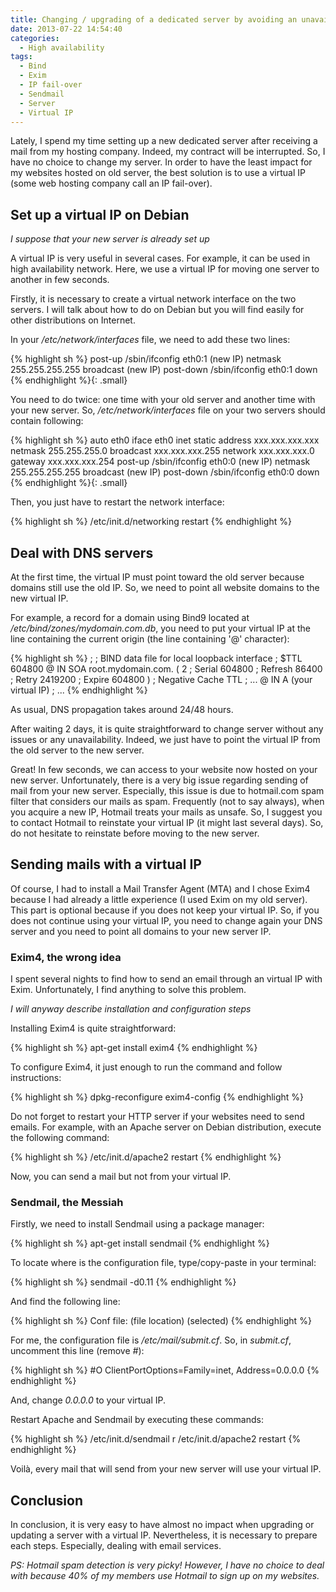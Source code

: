 ```yaml
---
title: Changing / upgrading of a dedicated server by avoiding an unavailability
date: 2013-07-22 14:54:40
categories:
  - High availability
tags:
  - Bind
  - Exim
  - IP fail-over
  - Sendmail
  - Server
  - Virtual IP
---
```

Lately, I spend my time setting up a new dedicated server after receiving a mail from my hosting company. Indeed, my contract will be interrupted. So, I have no choice to change my server. In order to have the least impact for my websites hosted on old server, the best solution is to use a virtual IP (some web hosting company call an IP fail-over).

## Set up a virtual IP on Debian

*I suppose that your new server is already set up*

A virtual IP is very useful in several cases. For example, it can be used in high availability network. Here, we use a virtual IP for moving one server to another in few seconds.

Firstly, it is necessary to create a virtual network interface on the two servers. I will talk about how to do on Debian but you will find easily for other distributions on Internet.

In your */etc/network/interfaces* file, we need to add these two lines:

{% highlight sh %}
post-up /sbin/ifconfig eth0:1 (new IP) netmask 255.255.255.255 broadcast (new IP)
post-down /sbin/ifconfig eth0:1 down
{% endhighlight %}{: .small}

You need to do twice: one time with your old server and another time with your new server. So, */etc/network/interfaces* file on your two servers should contain following:

{% highlight sh %}
auto eth0
iface eth0 inet static
address xxx.xxx.xxx.xxx
netmask 255.255.255.0
broadcast xxx.xxx.xxx.255
network xxx.xxx.xxx.0
gateway xxx.xxx.xxx.254
post-up /sbin/ifconfig eth0:0 (new IP) netmask 255.255.255.255 broadcast (new IP)
post-down /sbin/ifconfig eth0:0 down
{% endhighlight %}{: .small}

Then, you just have to restart the network interface:

{% highlight sh %}
/etc/init.d/networking restart
{% endhighlight %}

## Deal with DNS servers

At the first time, the virtual IP must point toward the old server because domains still use the old IP. So, we need to point all website domains to the new virtual IP.

For example, a record for a domain using Bind9 located at */etc/bind/zones/mydomain.com.db*, you need to put your virtual IP at the line containing the current origin (the line containing '@' character):

{% highlight sh %}
;
; BIND data file for local loopback interface
;
$TTL    604800
@       IN      SOA     root.mydomain.com. (
                              2         ; Serial
                         604800         ; Refresh
                          86400         ; Retry
                        2419200         ; Expire
                         604800 )       ; Negative Cache TTL
; ...
@       IN      A       (your virtual IP)
; ...
{% endhighlight %}

As usual, DNS propagation takes around 24/48 hours.

After waiting 2 days, it is quite straightforward to change server without any issues or any unavailability. Indeed, we just have to point the virtual IP from the old server to the new server.

Great! In few seconds, we can access to your website now hosted on your new server. Unfortunately, there is a very big issue regarding sending of mail from your new server. Especially, this issue is due to hotmail.com spam filter that considers our mails as spam. Frequently (not to say always), when you acquire a new IP, Hotmail treats your mails as unsafe. So, I suggest you to contact Hotmail to reinstate your virtual IP (it might last several days). So, do not hesitate to reinstate before moving to the new server.

## Sending mails with a virtual IP

Of course, I had to install a Mail Transfer Agent (MTA) and I chose Exim4 because I had already a little experience (I used Exim on my old server). This part is optional because if you does not keep your virtual IP. So, if you does not continue using your virtual IP, you need to change again your DNS server and you need to point all domains to your new server IP.

### Exim4, the wrong idea

I spent several nights to find how to send an email through an virtual IP with Exim. Unfortunately, I find anything to solve this problem.

*I will anyway describe installation and configuration steps*

Installing Exim4 is quite straightforward:

{% highlight sh %}
apt-get install exim4
{% endhighlight %}

To configure Exim4, it just enough to run the command and follow instructions:

{% highlight sh %}
dpkg-reconfigure exim4-config
{% endhighlight %}

Do not forget to restart your HTTP server if your websites need to send emails. For example, with an Apache server on Debian distribution, execute the following command:

{% highlight sh %}
/etc/init.d/apache2 restart
{% endhighlight %}

Now, you can send a mail but not from your virtual IP.

### Sendmail, the Messiah

Firstly, we need to install Sendmail using a package manager:

{% highlight sh %}
apt-get install sendmail
{% endhighlight %}

To locate where is the configuration file, type/copy-paste in your terminal:

{% highlight sh %}
sendmail -d0.11
{% endhighlight %}

And find the following line:

{% highlight sh %}
Conf file:    (file location)     (selected)
{% endhighlight %}

For me, the configuration file is */etc/mail/submit.cf*. So, in *submit.cf*, uncomment this line (remove *#*):

{% highlight sh %}
#O ClientPortOptions=Family=inet, Address=0.0.0.0
{% endhighlight %}

And, change *0.0.0.0* to your virtual IP.

Restart Apache and Sendmail by executing these commands:

{% highlight sh %}
/etc/init.d/sendmail r
/etc/init.d/apache2 restart
{% endhighlight %}

Voilà, every mail that will send from your new server will use your virtual IP.

## Conclusion

In conclusion, it is very easy to have almost no impact when upgrading or updating a server with a virtual IP. Nevertheless, it is necessary to prepare each steps. Especially, dealing with email services.

*PS: Hotmail spam detection is very picky! However, I have no choice to deal with because 40% of my members use Hotmail to sign up on my websites.*
